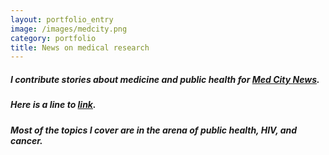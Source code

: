```yaml
---
layout: portfolio_entry
image: /images/medcity.png
category: portfolio
title: News on medical research
---
```


##### I contribute stories about medicine and public health for [Med City News](www.medcity.com). 
##### Here is a line to  [link](http://medcitynews.com/author/cleopold/). 
##### Most of the topics I cover are in the arena of public health, HIV, and cancer. 